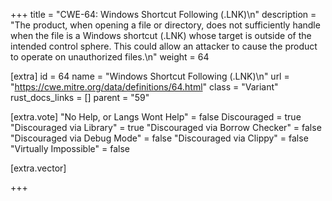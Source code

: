 +++
title = "CWE-64: Windows Shortcut Following (.LNK)\n"
description = "The product, when opening a file or directory, does not sufficiently handle when the file is a Windows shortcut (.LNK) whose target is outside of the intended control sphere. This could allow an attacker to cause the product to operate on unauthorized files.\n"
weight = 64

[extra]
id = 64
name = "Windows Shortcut Following (.LNK)\n"
url = "https://cwe.mitre.org/data/definitions/64.html"
class = "Variant"
rust_docs_links = []
parent = "59"

[extra.vote]
"No Help, or Langs Wont Help" = false
Discouraged = true
"Discouraged via Library" = true
"Discouraged via Borrow Checker" = false
"Discouraged via Debug Mode" = false
"Discouraged via Clippy" = false
"Virtually Impossible" = false

[extra.vector]

+++